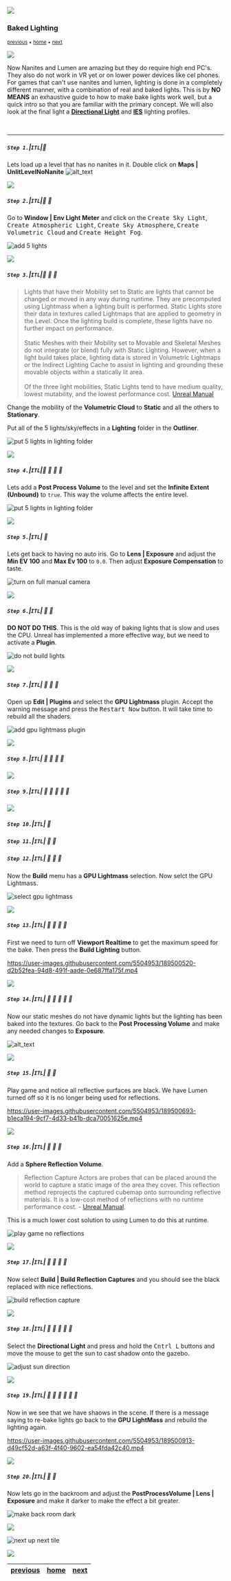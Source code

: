 ![](../images/line3.png)

### Baked Lighting

<sub>[previous](../light-functions-ii/README.md#user-content-light-functions-ii) • [home](../README.md#user-content-ue5-lighting) • [next](../baked-lighting-ii/README.md#user-content-baked-lighting-ii)</sub>

![](../images/line3.png)

Now Nanites and Lumen are amazing but they do require high end PC's.  They also do not work in VR yet or on lower power devices like cel phones.  For games that can't use nanites and lumen, lighting is done in a completely different manner, with a combination of real and baked lights.  This is by **NO MEANS** an exhaustive guide to how to make bake lights work well, but a quick intro so that you are familiar with the primary concept. We will also look at the final light a **[Directional Light](https://docs.unrealengine.com/5.0/en-US/directional-lights-in-unreal-engine/)** and **[IES](https://docs.unrealengine.com/5.0/en-US/using-ies-light-profiles-in-unreal-engine/)** lighting profiles.

<br>

---

##### `Step 1.`\|`ITL`|:small_blue_diamond:

Lets load up a level that has no nanites in it.  Double click on **Maps | UnlitLevelNoNanite**
![alt_text](images/bakedLightingLevel.png)

![](../images/line2.png)

##### `Step 2.`\|`ITL`|:small_blue_diamond: :small_blue_diamond: 

Go to **Window | Env Light Meter** and click on the <kbd>Create Sky Light</kbd>, <kbd>Create Atmospheric Light</kbd>, <kbd>Create Sky Atmosphere</kbd>, <kbd>Create Volumetric Cloud</kbd> and <kbd>Create Height Fog</kbd>. 

![add 5 lights](images/dragLightingInRoom.png)


![](../images/line2.png)

##### `Step 3.`\|`ITL`|:small_blue_diamond: :small_blue_diamond: :small_blue_diamond:

>Lights that have their Mobility set to Static are lights that cannot be changed or moved in any way during runtime. They are precomputed using Lightmass when a lighting built is performed. Static Lights store their data in textures called Lightmaps that are applied to geometry in the Level. Once the lighting build is complete, these lights have no further impact on performance.<br><br>Static Meshes with their Mobility set to Movable and Skeletal Meshes do not integrate (or blend) fully with Static Lighting. However, when a light build takes place, lighting data is stored in Volumetric Lightmaps or the Indirect Lighting Cache to assist in lighting and grounding these movable objects within a statically lit area.<br><br>Of the three light mobilities, Static Lights tend to have medium quality, lowest mutability, and the lowest performance cost. [Unreal Manual](https://docs.unrealengine.com/5.0/en-US/static-light-mobility-in-unreal-engine/)

Change the mobility of the **Volumetric Cloud** to **Static** and all the others to **Stationary**. 

Put all of the 5 lights/sky/effects in a **Lighting** folder in the **Outliner**.

![put 5 lights in lighting folder](images/lightingFolder.png)

![](../images/line2.png)

##### `Step 4.`\|`ITL`|:small_blue_diamond: :small_blue_diamond: :small_blue_diamond: :small_blue_diamond:

Lets add a **Post Process Volume** to the level and set the  **Infinite Extent (Unbound)** to `true`. This way the volume affects the entire level.

![put 5 lights in lighting folder](images/ppvInfinite.png)

![](../images/line2.png)

##### `Step 5.`\|`ITL`| :small_orange_diamond:
Lets get back to having no auto iris.  Go to **Lens | Exposure** and adjust the **Min EV 100** and **Max Ev 100** to `0.0`.  Then adjust **Exposure Compensation** to taste.

![turn on full manual camera](images/manualExposure.png)

![](../images/line2.png)

##### `Step 6.`\|`ITL`| :small_orange_diamond: :small_blue_diamond:

**DO NOT DO THIS**.  This is the old way of baking lights that is slow and uses the CPU.  Unreal has implemented a more effective way, but we need to activate a **Plugin**.

![do not build lights](images/oldBuiildLighting.png)

![](../images/line2.png)

##### `Step 7.`\|`ITL`| :small_orange_diamond: :small_blue_diamond: :small_blue_diamond:

Open up **Edit | Plugins** and select the **GPU Lightmass** plugin.  Accept the warning message and press the <kbd>Restart Now</kbd> button. It will take time to rebuild all the shaders.

![add gpu lightmass plugin](images/gpuLightMassPlugin.png)

![](../images/line2.png)

##### `Step 8.`\|`ITL`| :small_orange_diamond: :small_blue_diamond: :small_blue_diamond: :small_blue_diamond:

![](../images/line2.png)

##### `Step 9.`\|`ITL`| :small_orange_diamond: :small_blue_diamond: :small_blue_diamond: :small_blue_diamond: :small_blue_diamond:



![](../images/line2.png)

##### `Step 10.`\|`ITL`| :large_blue_diamond:


##### `Step 11.`\|`ITL`| :large_blue_diamond: :small_blue_diamond: 




##### `Step 12.`\|`ITL`| :large_blue_diamond: :small_blue_diamond: :small_blue_diamond: 

Now the **Build** menu has a **GPU Lightmass** selection.  Now selct the GPU Lightmass. 

![select gpu lightmass](images/gpuLightmass.png)

![](../images/line2.png)

##### `Step 13.`\|`ITL`| :large_blue_diamond: :small_blue_diamond: :small_blue_diamond:  :small_blue_diamond: 

First we need to turn off **Viewport Realtime** to get the maximum speed for the bake. Then press the **Build Lighting** button. 

https://user-images.githubusercontent.com/5504953/189500520-d2b52fea-94d8-491f-aade-0e687ffa175f.mp4

![](../images/line2.png)

##### `Step 14.`\|`ITL`| :large_blue_diamond: :small_blue_diamond: :small_blue_diamond: :small_blue_diamond:  :small_blue_diamond: 

Now our static meshes do not have dynamic lights but the lighting has been baked into the textures. Go back to the **Post Processing Volume** and make any needed changes to **Exposure**.

![alt_text](images/readjustExposure.png)

![](../images/line2.png)

##### `Step 15.`\|`ITL`| :large_blue_diamond: :small_orange_diamond: 

Play game and notice all reflective surfaces are black.  We have Lumen turned off so it is no longer being used for reflections.

https://user-images.githubusercontent.com/5504953/189500693-b1eca194-9cf7-4d33-b41b-dca70051625e.mp4

![](../images/line2.png)

##### `Step 16.`\|`ITL`| :large_blue_diamond: :small_orange_diamond:   :small_blue_diamond: 

Add a **Sphere Reflection Volume**.

>Reflection Capture Actors are probes that can be placed around the world to capture a static image of the area they cover. This reflection method reprojects the captured cubemap onto surrounding reflective materials. It is a low-cost method of reflections with no runtime performance cost. - [Unreal Manual](https://docs.unrealengine.com/5.0/en-US/reflections-captures-in-unreal-engine/). 

This is a much lower cost solution to using Lumen to do this at runtime.

![play game no reflections](images/sphereReflection.png)

![](../images/line2.png)

##### `Step 17.`\|`ITL`| :large_blue_diamond: :small_orange_diamond: :small_blue_diamond: :small_blue_diamond:

Now select **Build | Build Reflection Captures** and you should see the black replaced with nice reflections.

![build reflection capture](images/buildReflectoins.png)

![](../images/line2.png)

##### `Step 18.`\|`ITL`| :large_blue_diamond: :small_orange_diamond: :small_blue_diamond: :small_blue_diamond: :small_blue_diamond:

Select the **Directional Light** and press and hold the <kbd>Cntrl L</kbd> buttons and move the mouse to get the sun to cast shadow onto the gazebo.

![adjust sun direction](images/adjustSunlight.png)

![](../images/line2.png)

##### `Step 19.`\|`ITL`| :large_blue_diamond: :small_orange_diamond: :small_blue_diamond: :small_blue_diamond: :small_blue_diamond: :small_blue_diamond:

Now in we see that we have shaows in the scene. If there is a message saying to re-bake lights go back to the **GPU LightMass** and rebuild the lighting again.

https://user-images.githubusercontent.com/5504953/189500913-d49cf52d-a63f-4f40-9602-ea54fda42c40.mp4

![](../images/line2.png)

##### `Step 20.`\|`ITL`| :large_blue_diamond: :large_blue_diamond:

Now lets go in the backroom and adjust the **PostProcessVolume | Lens | Exposure** and make it darker to make the effect a bit greater.

![make back room dark](images/goInBackRoom.png)


![](../images/line.png)

<!-- <img src="https://via.placeholder.com/1000x100/45D7CA/000000/?text=Next Up - Baked Lighting II"> -->
![next up next tile](images/banner.png)

![](../images/line.png)

| [previous](../light-functions-ii/README.md#user-content-light-functions-ii)| [home](../README.md#user-content-ue5-lighting) | [next](../baked-lighting-ii/README.md#user-content-baked-lighting-ii)|
|---|---|---|
